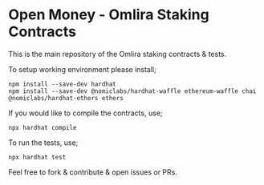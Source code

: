 # Open Money - Omlira Staking Contracts

This is the main repository of the Omlira staking contracts & tests.

To setup working environment please install;

```shell
npm install --save-dev hardhat
npm install --save-dev @nomiclabs/hardhat-waffle ethereum-waffle chai @nomiclabs/hardhat-ethers ethers
```

If you would like to compile the contracts, use;
```shell
npx hardhat compile
```

To run the tests, use;
```shell
npx hardhat test
```

Feel free to fork & contribute & open issues or PRs.
